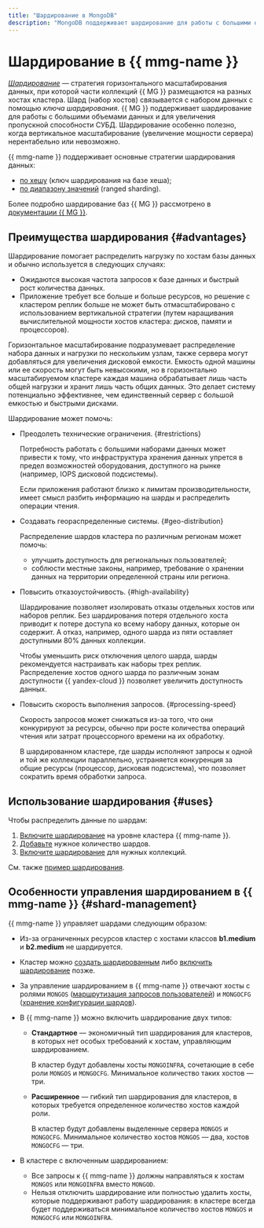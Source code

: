 ```yaml
---
title: "Шардирование в MongoDB"
description: "MongoDB поддерживает шардирование для работы с большими объемами данных и для увеличения пропускной способности СУБД. Шардирование особенно полезно, когда вертикальное масштабирование (увеличение мощности сервера) нерентабельно или невозможно. {{ mmg-name }} поддерживает основные стратегии шардирования данных — по хешу (ключ шардирования на базе хеша) и по диапазону значений (ranged sharding)."
---
```


# Шардирование в {{ mmg-name }}

[_Шардирование_](../../glossary/sharding.md) — стратегия горизонтального масштабирования данных, при которой части коллекций {{ MG }} размещаются на разных хостах кластера. Шард (набор хостов) связывается с набором данных с помощью _ключа шардирования_. {{ MG }} поддерживает шардирование для работы с большими объемами данных и для увеличения пропускной способности СУБД. Шардирование особенно полезно, когда вертикальное масштабирование (увеличение мощности сервера) нерентабельно или невозможно.

{{ mmg-name }} поддерживает основные стратегии шардирования данных:
 
 * [по хешу](https://docs.mongodb.com/manual/core/hashed-sharding/) (ключ шардирования на базе хеша);
 * [по диапазону значений](https://docs.mongodb.com/manual/core/ranged-sharding/) (ranged sharding).

Более подробно шардирование баз {{ MG }} рассмотрено в [документации {{ MG }}](https://docs.mongodb.com/manual/sharding/#sharded-cluster).

## Преимущества шардирования {#advantages}

Шардирование помогает распределить нагрузку по хостам базы данных и обычно используется в следующих случаях:
- Ожидаются высокая частота запросов к базе данных и быстрый рост количества данных.
- Приложение требует все больше и больше ресурсов, но решение с кластером реплик больше не может быть отмасштабировано с использованием вертикальной стратегии (путем наращивания вычислительной мощности хостов кластера: дисков, памяти и процессоров).

Горизонтальное масштабирование подразумевает распределение набора данных и нагрузки по нескольким узлам, также сервера могут добавляться для увеличения дисковой емкости. Емкость одной машины или ее скорость могут быть невысокими, но в горизонтально масштабируемом кластере каждая машина обрабатывает лишь часть общей нагрузки и хранит лишь часть общих данных. Это делает систему потенциально эффективнее, чем единственный сервер с большой емкостью и быстрыми дисками.

Шардирование может помочь:
- Преодолеть технические ограничения. {#restrictions}

  Потребность работать с большими наборами данных может привести к тому, что инфраструктура хранения данных упрется в предел возможностей оборудования, доступного на рынке (например, IOPS дисковой подсистемы).

  Если приложения работают близко к лимитам производительности, имеет смысл разбить информацию на шарды и распределить операции чтения.  

- Создавать геораспределенные системы. {#geo-distribution}

  Распределение шардов кластера по различным регионам может помочь:
  - улучшить доступность для региональных пользователей;
  - соблюсти местные законы, например, требование о хранении данных на территории определенной страны или региона.

- Повысить отказоустойчивость. {#high-availability}
  
  Шардирование позволяет изолировать отказы отдельных хостов или наборов реплик. Без шардирования потеря отдельного хоста приводит к потере доступа ко всему набору данных, которые он содержит. А отказ, например, одного шарда из пяти оставляет доступными 80% данных коллекции.

  Чтобы уменьшить риск отключения целого шарда, шарды рекомендуется настраивать как наборы трех реплик. Распределение хостов одного шарда по различным зонам доступности {{ yandex-cloud }} позволяет увеличить доступность данных.  
  
- Повысить скорость выполнения запросов. {#processing-speed} 

  Скорость запросов может снижаться из-за того, что они конкурируют за ресурсы, обычно при росте количества операций чтения или затрат процессорного времени на их обработку.

  В шардированном кластере, где шарды исполняют запросы к одной и той же коллекции параллельно, устраняется конкуренция за общие ресурсы (процессор, дисковая подсистема), что позволяет сократить время обработки запроса.


## Использование шардирования {#uses}

Чтобы распределить данные по шардам:
1. [Включите шардирование](../operations/shards.md#enable) на уровне кластера {{ mmg-name }}.
1. [Добавьте](../operations/shards.md#add-shard) нужное количество шардов.
1. [Включите шардирование](../tutorials/sharding.md#enable) для нужных коллекций. 

См. также [пример шардирования](../tutorials/sharding.md#example).


## Особенности управления шардированием в {{ mmg-name }} {#shard-management}

{{ mmg-name }} управляет шардами следующим образом:

- Из-за ограниченных ресурсов кластер с хостами классов **b1.medium** и **b2.medium** не шардируется.

- Кластер можно [создать шардированным](../operations/cluster-create.md#creating-a-sharded-cluster) либо [включить шардирование](../operations/shards.md#enable) позже.

- За управление шардированием в {{ mmg-name }} отвечают хосты с ролями `MONGOS` ([маршрутизация запросов пользователей](https://docs.mongodb.com/manual/core/sharded-cluster-query-router/)) и `MONGOCFG` ([хранение конфигурации шардов](https://docs.mongodb.com/manual/core/sharded-cluster-config-servers/)).

- В {{ mmg-name }} можно включить шардирование двух типов:
  - **Стандартное** — экономичный тип шардирования для кластеров, в которых нет особых требований к хостам, управляющим шардированием.
  
    В кластер будут добавлены хосты `MONGOINFRA`, сочетающие в себе роли `MONGOS` и `MONGOCFG`. Минимальное количество таких хостов — три.
    
  - **Расширенное** — гибкий тип шардирования для кластеров, в которых требуется определенное количество хостов каждой роли.
  
    В кластер будут добавлены выделенные сервера `MONGOS` и `MONGOCFG`. Минимальное количество хостов `MONGOS` — два, хостов `MONGOCFG` — три.
    
- В кластере с включенным шардированием:
  - Все запросы к {{ mmg-name }} должны направляться к хостам `MONGOS` или `MONGOINFRA` вместо `MONGOD`.
  - Нельзя отключить шардирование или полностью удалить хосты, которые поддерживают работу шардирования: в кластере всегда будет поддерживаться минимальное количество хостов `MONGOS` и `MONGOCFG` или `MONGOINFRA`.
